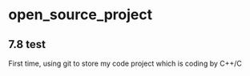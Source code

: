 # open_source_project
## 7.8 test
First time, using git to store my code project which is coding by C++/C
